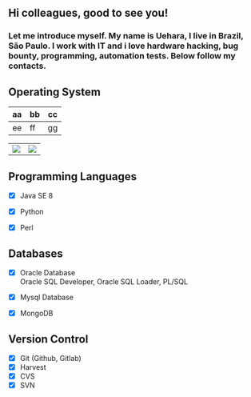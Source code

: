 
## Hi colleagues, good to see you! 

### Let me introduce myself. My name is Uehara, I live in Brazil, São Paulo. I work with IT and i love hardware hacking, bug bounty, programming, automation tests. Below follow my contacts. <br>


## Operating System


aa|bb|cc
--|--|--
ee|ff|gg

<table>
<tr>
  <td>
    <img src="https://img.shields.io/badge/Windows-0078D6?style=for-the-badge&logo=windows&logoColor=white">
  </td>
  <td>
     <img src="https://img.shields.io/badge/Linux-FCC624?style=for-the-badge&logo=linux&logoColor=black"> 
  </td>
</tr>

</table>


## Programming Languages

- [x] Java SE 8
- [x] Python
- [x] Perl




## Databases

- [x] Oracle Database <br>
  Oracle SQL Developer, Oracle SQL Loader, PL/SQL

- [x] Mysql Database
- [x] MongoDB


## Version Control

- [x] Git (Github, Gitlab)
- [x] Harvest
- [x] CVS
- [x] SVN
